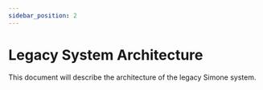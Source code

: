 ```yaml
---
sidebar_position: 2
---
```


# Legacy System Architecture

This document will describe the architecture of the legacy Simone system.